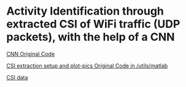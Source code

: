 # Activity Identification through extracted CSI of WiFi traffic (UDP packets), with the help of a CNN

[CNN Original Code](https://github.com/parisafm/CSI-HAR-Dataset)

[CSI extraction setup and plot-pics Original Code in /utils/matlab]([https://github.com/seemoo-lab/nexmon](https://github.com/seemoo-lab/nexmon_csi#usage))

[CSI data](https://drive.google.com/drive/folders/1yJz1ZAicUhgHERKWSKR8TAs2jhtzKBLZ?usp=sharing)

